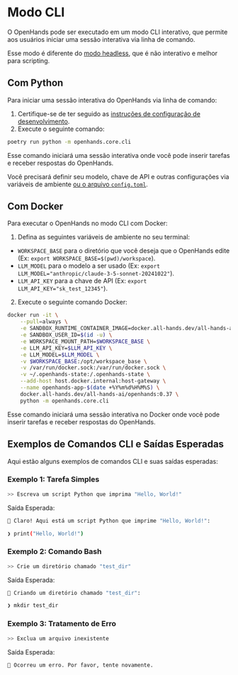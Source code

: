 # Modo CLI

O OpenHands pode ser executado em um modo CLI interativo, que permite aos usuários iniciar uma sessão interativa via linha de comando.

Esse modo é diferente do [modo headless](headless-mode), que é não interativo e melhor para scripting.

## Com Python

Para iniciar uma sessão interativa do OpenHands via linha de comando:

1. Certifique-se de ter seguido as [instruções de configuração de desenvolvimento](https://github.com/All-Hands-AI/OpenHands/blob/main/Development.md).
2. Execute o seguinte comando:

```bash
poetry run python -m openhands.core.cli
```

Esse comando iniciará uma sessão interativa onde você pode inserir tarefas e receber respostas do OpenHands.

Você precisará definir seu modelo, chave de API e outras configurações via variáveis de ambiente
[ou o arquivo `config.toml`](https://github.com/All-Hands-AI/OpenHands/blob/main/config.template.toml).

## Com Docker

Para executar o OpenHands no modo CLI com Docker:

1. Defina as seguintes variáveis de ambiente no seu terminal:

- `WORKSPACE_BASE` para o diretório que você deseja que o OpenHands edite (Ex: `export WORKSPACE_BASE=$(pwd)/workspace`).
- `LLM_MODEL` para o modelo a ser usado (Ex: `export LLM_MODEL="anthropic/claude-3-5-sonnet-20241022"`).
- `LLM_API_KEY` para a chave de API (Ex: `export LLM_API_KEY="sk_test_12345"`).

2. Execute o seguinte comando Docker:

```bash
docker run -it \
    --pull=always \
    -e SANDBOX_RUNTIME_CONTAINER_IMAGE=docker.all-hands.dev/all-hands-ai/runtime:0.37-nikolaik \
    -e SANDBOX_USER_ID=$(id -u) \
    -e WORKSPACE_MOUNT_PATH=$WORKSPACE_BASE \
    -e LLM_API_KEY=$LLM_API_KEY \
    -e LLM_MODEL=$LLM_MODEL \
    -v $WORKSPACE_BASE:/opt/workspace_base \
    -v /var/run/docker.sock:/var/run/docker.sock \
    -v ~/.openhands-state:/.openhands-state \
    --add-host host.docker.internal:host-gateway \
    --name openhands-app-$(date +%Y%m%d%H%M%S) \
    docker.all-hands.dev/all-hands-ai/openhands:0.37 \
    python -m openhands.core.cli
```

Esse comando iniciará uma sessão interativa no Docker onde você pode inserir tarefas e receber respostas do OpenHands.

## Exemplos de Comandos CLI e Saídas Esperadas

Aqui estão alguns exemplos de comandos CLI e suas saídas esperadas:

### Exemplo 1: Tarefa Simples

```bash
>> Escreva um script Python que imprima "Hello, World!"
```

Saída Esperada:

```bash
🤖 Claro! Aqui está um script Python que imprime "Hello, World!":

❯ print("Hello, World!")
```

### Exemplo 2: Comando Bash

```bash
>> Crie um diretório chamado "test_dir"
```

Saída Esperada:

```bash
🤖 Criando um diretório chamado "test_dir":

❯ mkdir test_dir
```

### Exemplo 3: Tratamento de Erro

```bash
>> Exclua um arquivo inexistente
```

Saída Esperada:

```bash
🤖 Ocorreu um erro. Por favor, tente novamente.
```
